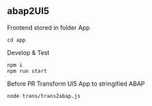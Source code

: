 ## abap2UI5 


Frontend stored in folder App
```
cd app
```

Develop & Test
```
npm i
npm run start
```

Before PR
Transform UI5 App to stringified ABAP
```
node trans/trans2abap.js 
```
